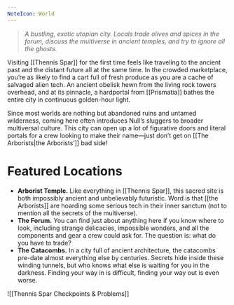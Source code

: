 ```yaml
---
NoteIcon: World
---
```

> *A bustling, exotic utopian city. Locals trade olives and spices in the forum, discuss the multiverse in ancient temples, and try to ignore all the ghosts.*

Visiting [[Thennis Spar]] for the first time feels like traveling to the ancient past and the distant future all at the same time. In the crowded marketplace, you’re as likely to find a cart full of fresh produce as you are a cache of salvaged alien tech. An ancient obelisk hewn from the living rock towers overhead, and at its pinnacle, a hardportal from [[Prismatia]] bathes the entire city in continuous golden-hour light.

Since most worlds are nothing but abandoned ruins and untamed wilderness, coming here often introduces Null’s sluggers to broader multiversal culture. This city can open up a lot of figurative doors and literal portals for a crew looking to make their name—just don’t get on [[The Arborists|the Arborists’]] bad side!

# Featured Locations

- **Arborist Temple.** Like everything in [[Thennis Spar]], this sacred site is both impossibly ancient and unbelievably futuristic. Word is that [[the Arborists]] are hoarding some serious tech in their inner sanctum (not to mention all the secrets of the multiverse).
- **The Forum.** You can find just about anything here if you know where to look, including strange delicacies, impossible wonders, and all the components and gear a crew could ask for. The question is: what do you have to trade?
- **The Catacombs.** In a city full of ancient architecture, the catacombs pre-date almost everything else by centuries. Secrets hide inside these winding tunnels, but who knows what else is waiting for you in the darkness. Finding your way in is difficult, finding your way out is even worse.

![[Thennis Spar Checkpoints & Problems]]